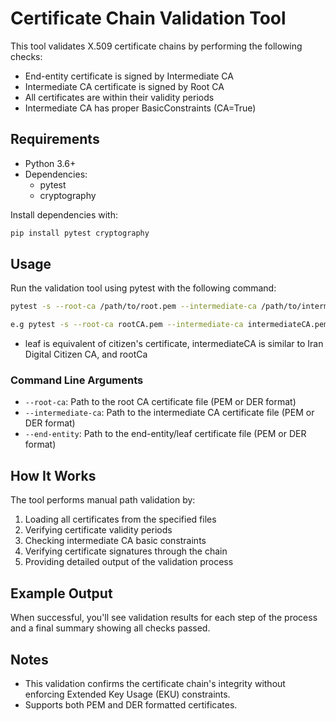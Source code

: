 # Certificate Chain Validation Tool

This tool validates X.509 certificate chains by performing the following checks:

- End-entity certificate is signed by Intermediate CA
- Intermediate CA certificate is signed by Root CA
- All certificates are within their validity periods
- Intermediate CA has proper BasicConstraints (CA=True)

## Requirements

- Python 3.6+
- Dependencies:
  - pytest
  - cryptography

Install dependencies with:
```bash
pip install pytest cryptography
```

## Usage

Run the validation tool using pytest with the following command:

```bash
pytest -s --root-ca /path/to/root.pem --intermediate-ca /path/to/intermediate.pem --end-entity /path/to/end.pem

e.g pytest -s --root-ca rootCA.pem --intermediate-ca intermediateCA.pem --end-entity leaf.pem
```
* leaf is equivalent of citizen's certificate, intermediateCA is similar to Iran Digital Citizen CA, and rootCa
### Command Line Arguments

- `--root-ca`: Path to the root CA certificate file (PEM or DER format)
- `--intermediate-ca`: Path to the intermediate CA certificate file (PEM or DER format)
- `--end-entity`: Path to the end-entity/leaf certificate file (PEM or DER format)

## How It Works

The tool performs manual path validation by:
1. Loading all certificates from the specified files
2. Verifying certificate validity periods
3. Checking intermediate CA basic constraints
4. Verifying certificate signatures through the chain
5. Providing detailed output of the validation process

## Example Output

When successful, you'll see validation results for each step of the process and a final summary showing all checks passed.

## Notes

- This validation confirms the certificate chain's integrity without enforcing Extended Key Usage (EKU) constraints.
- Supports both PEM and DER formatted certificates.
